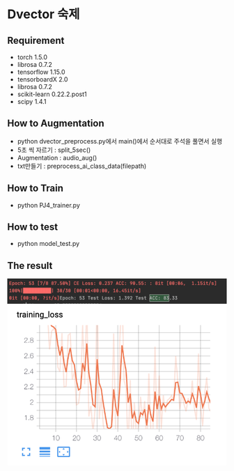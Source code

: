 # Dvector 숙제

## Requirement
  - torch                1.5.0
  - librosa              0.7.2
  - tensorflow           1.15.0
  - tensorboardX         2.0
  - librosa              0.7.2
  - scikit-learn         0.22.2.post1 
  - scipy                1.4.1
  
## How to Augmentation

   - python dvector_preprocess.py에서 main()에서 순서대로 주석을 풀면서 실행
   - 5초 씩 자르기 : split_5sec()
   - Augmentation : audio_aug()
   - txt만들기 : preprocess_ai_class_data(filepath)
   
## How to Train

   - python PJ4_trainer.py
   
## How to test

   - python model_test.py
   
## The result
![acc](https://github.com/jeehyun100/speech_interface/blob/master/proj3/dvector/Img/acc.png)
![loss](./img/loss.png)

